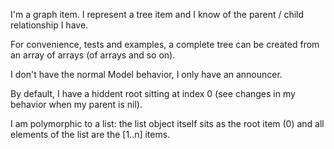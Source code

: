 I'm a graph item. I represent a tree item and I know of the parent / child relationship I have.

For convenience, tests and examples, a complete tree can be created from an array of arrays (of arrays and so on).

I don't have the normal Model behavior, I only have an announcer.

By default, I have a hiddent root sitting at index 0 (see changes in my behavior when my parent is nil).

I am polymorphic to a list: the list object itself sits as the root item (0) and all elements of the list are the [1..n] items.